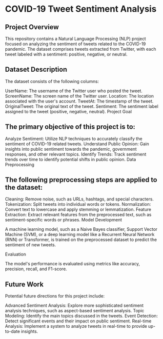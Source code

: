 # COVID-19 Tweet Sentiment Analysis

## Project Overview

This repository contains a Natural Language Processing (NLP) project focused on analyzing the sentiment of tweets related to the COVID-19 pandemic. The dataset comprises tweets extracted from Twitter, with each tweet labeled with a sentiment: positive, negative, or neutral.

## Dataset Description

The dataset consists of the following columns:

UserName: The username of the Twitter user who posted the tweet.
ScreenName: The screen name of the Twitter user.
Location: The location associated with the user's account.
TweetAt: The timestamp of the tweet.
OriginalTweet: The original text of the tweet.
Sentiment: The sentiment label assigned to the tweet (positive, negative, neutral).
Project Goal

## The primary objective of this project is to:

Analyze Sentiment: Utilize NLP techniques to accurately classify the sentiment of COVID-19 related tweets.
Understand Public Opinion: Gain insights into public sentiment towards the pandemic, government responses, and other relevant topics.
Identify Trends: Track sentiment trends over time to identify potential shifts in public opinion.
Data Preprocessing

## The following preprocessing steps are applied to the dataset:

Cleaning: Remove noise, such as URLs, hashtags, and special characters.
Tokenization: Split tweets into individual words or tokens.
Normalization: Convert text to lowercase and apply stemming or lemmatization.
Feature Extraction: Extract relevant features from the preprocessed text, such as sentiment-specific words or phrases.
Model Development

A machine learning model, such as a Naive Bayes classifier, Support Vector Machine (SVM), or a deep learning model like a Recurrent Neural Network (RNN) or Transformer, is trained on the preprocessed dataset to predict the sentiment of new tweets.

Evaluation

The model's performance is evaluated using metrics like accuracy, precision, recall, and F1-score.

## Future Work

Potential future directions for this project include:

Advanced Sentiment Analysis: Explore more sophisticated sentiment analysis techniques, such as aspect-based sentiment analysis.
Topic Modeling: Identify the main topics discussed in the tweets.
Event Detection: Detect significant events and their impact on public sentiment.
Real-time Analysis: Implement a system to analyze tweets in real-time to provide up-to-date insights.
